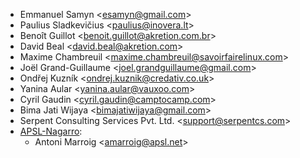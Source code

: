 - Emmanuel Samyn \<<esamyn@gmail.com>\>
- Paulius Sladkevičius \<<paulius@inovera.lt>\>
- Benoît Guillot \<<benoit.guillot@akretion.com.br>\>
- David Beal \<<david.beal@akretion.com>\>
- Maxime Chambreuil \<<maxime.chambreuil@savoirfairelinux.com>\>
- Joël Grand-Guillaume \<<joel.grandguillaume@gmail.com>\>
- Ondřej Kuzník \<<ondrej.kuznik@credativ.co.uk>\>
- Yanina Aular \<<yanina.aular@vauxoo.com>\>
- Cyril Gaudin \<<cyril.gaudin@camptocamp.com>\>
- Bima Jati Wijaya \<<bimajatiwijaya@gmail.com>\>
- Serpent Consulting Services Pvt. Ltd. \<<support@serpentcs.com>\>
- [APSL-Nagarro](https://www.apsl.tech):
  - Antoni Marroig \<<amarroig@apsl.net>\>
